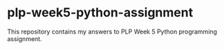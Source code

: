 # plp-week5-python-assignment
This repository contains my answers to PLP Week 5 Python programming assignment.
